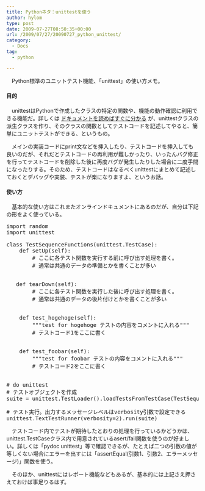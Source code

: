 ```yaml
---
title: Pythonネタ：unittestを使う
author: hylom
type: post
date: 2009-07-27T08:50:35+00:00
url: /2009/07/27/20090727_python_unittest/
category:
  - Docs
tag:
  - python

---
```

　Python標準のユニットテスト機能、「unittest」の使い方メモ。

#### 目的

　unittestはPythonで作成したクラスの特定の関数や、機能の動作確認に利用できる機能だ。詳しくは   [ドキュメントを読めばすぐに分かる][1] が、unittestクラスの派生クラスを作り、そのクラスの関数としてテストコードを記述してやると、簡単にユニットテストができる、というもの。

　メインの実装コードにprint文などを挿入したり、テストコードを挿入しても良いのだが、それだとテストコードの再利用が難しかったり、いったんバグ修正を行ってテストコードを削除した後に再度バグが発生したりした場合に二度手間になったりする。そのため、テストコードはなるべくunittestにまとめて記述しておくとデバッグや実装、テストが楽になりますよ、というお話。

#### 使い方

　基本的な使い方はこれまたオンラインドキュメントにあるのだが、自分は下記の形をよく使っている。

<pre>import random
import unittest

class TestSequenceFunctions(unittest.TestCase):
    def setUp(self):
        # ここに各テスト関数を実行する前に呼び出す処理を書く。
        # 通常は共通のデータの準備とかを書くことが多い


   def tearDown(self):
        # ここに各テスト関数を実行した後に呼び出す処理を書く。
        # 通常は共通のデータの後片付けとかを書くことが多い


    def test_hogehoge(self):
        """test for hogehoge テストの内容をコメントに入れる"""
        # テストコード1をここに書く


    def test_foobar(self):
        """test for foobar テストの内容をコメントに入れる"""
        # テストコード2をここに書く


# do unittest
# テストオブジェクトを作成
suite = unittest.TestLoader().loadTestsFromTestCase(TestSequenceFunctions)

# テスト実行。出力するメッセージレベルはverbosity引数で設定できる
unittest.TextTestRunner(verbosity=2).run(suite)
</pre>

　テストコード内でテストが期待したとおりの処理を行っているかどうかは、unittest.TestCaseクラス内で用意されているasert/fail関数を使うのが好ましい。詳しくは「pydoc unittest」等で確認できるが、たとえば二つの引数の値が等しくない場合にエラーを出すには「assertEqual(引数1、引数2、エラーメッセージ)」関数を使う。

　そのほか、unittestにはレポート機能などもあるが、基本的には上記さえ押さえておけば事足りるはず。

 [1]: http://www.python.jp/doc/release/lib/module-unittest.html
